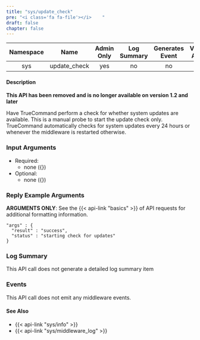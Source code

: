 ```yaml
---
title: "sys/update_check"
pre: "<i class='fa fa-file'></i>	"
draft: false
chapter: false
---
```


| Namespace | Name | Admin Only | Log Summary | Generates Event | Version Added | Version Removed |
|:----------------:|:--------:|:--------:|:--------:|:--------:|:---:|:---:|
| sys | update_check | yes | no | no | 1 | 1.2 |

#### Description
**This API has been removed and is no longer available on version 1.2 and later**

Have TrueCommand perform a check for whether system updates are available. This is a manual probe to start the update check only. TrueCommand automatically checks for system updates every 24 hours or whenever the middleware is restarted otherwise.

### Input Arguments
* Required:
   * none ({})
* Optional:
   * none ({})


### Reply Example Arguments
**ARGUMENTS ONLY**: See the {{< api-link "basics" >}} of API requests for additional formatting information.

```
"args" : {
  "result" : "success",
  "status" : "starting check for updates"
}
```
### Log Summary
This API call does not generate a detailed log summary item

### Events
This API call does not emit any middleware events.

#### See Also
* {{< api-link "sys/info" >}}
* {{< api-link "sys/middleware_log" >}}